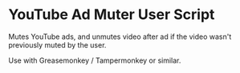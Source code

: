 # YouTube Ad Muter User Script

Mutes YouTube ads, and unmutes video after ad if the video wasn't previously muted by the user.

Use with Greasemonkey / Tampermonkey or similar.
